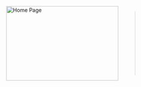 <div style="display: flex;">
  <img src="https://imgur.com/a/AbJ8PRZ" alt="Home Page" width="300" height= "200" style="margin-right: 20px;" />
<blockquote class="imgur-embed-pub" lang="en" data-id="a/AbJ8PRZ" data-context="false" ><a href="//imgur.com/a/AbJ8PRZ"></a></blockquote><script async src="//s.imgur.com/min/embed.js" charset="utf-8"></script>
</div>
